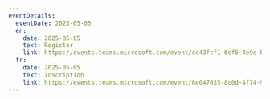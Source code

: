 ```yaml
---
eventDetails:
  eventDate: 2025-05-05
  en:
    date: 2025-05-05
    text: Register
    link: https://events.teams.microsoft.com/event/cd43fcf1-6ef6-4e9e-b1af-53249a330e36@d05bc194-94bf-4ad6-ae2e-1db0f2e38f5e
  fr:
    date: 2025-05-05
    text: Inscription
    link: https://events.teams.microsoft.com/event/6e047035-8c0d-4f74-9229-e373e286112a@d05bc194-94bf-4ad6-ae2e-1db0f2e38f5e
---
```

